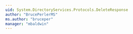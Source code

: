 ```yaml
---
uid: System.DirectoryServices.Protocols.DeleteResponse
author: "BrucePerlerMS"
ms.author: "bruceper"
manager: "mbaldwin"
---
```

